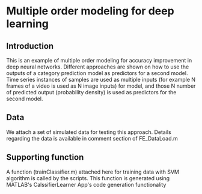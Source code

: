 # Multiple order modeling for deep learning

## Introduction
This is an example of multiple order modeling for accuracy improvement in deep neural networks.
Different approaches are shown on how to use the outputs of a category prediction model as predictors for a second model.
Time series instances of samples are used as multiple inputs (for example N frames of a video is used as N image inputs) for model, 
and those N number of predicted output (probability density) is used as predictors for the second model.

## Data
We attach a set of simulated data for testing this approach.
Details regarding the data is available in comment section of FE_DataLoad.m

## Supporting function
A function (trainClassifier.m) attached here for training data with SVM algorithm is called by the scripts. 
This function is generated using MATLAB's CalssifierLearner App's code generation functionality

